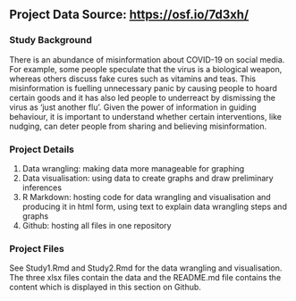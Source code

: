 ## Project Data Source: https://osf.io/7d3xh/

### Study Background 

There is an abundance of misinformation about COVID-19 on social media. For example, some people speculate that the virus is a biological weapon, whereas others discuss fake cures such as vitamins and teas. This misinformation is fuelling unnecessary panic by causing people to hoard certain goods and it has also led people to underreact by dismissing the virus as ‘just another flu’. Given the power of information in guiding behaviour, it is important to understand whether certain interventions, like nudging, can deter people from sharing and believing misinformation. 

### Project Details

1. Data wrangling: making data more manageable for graphing 
2. Data visualisation: using data to create graphs and draw preliminary inferences 
3. R Markdown: hosting code for data wrangling and visualisation and producing it in html form, using text to explain data wrangling steps and graphs
4. Github: hosting all files in one repository

### Project Files 

See Study1.Rmd and Study2.Rmd for the data wrangling and visualisation. The three xlsx files contain the data and the README.md file contains the content which is displayed in this section on Github. 
